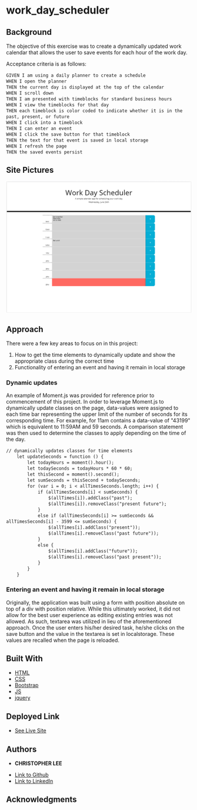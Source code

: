 # work_day_scheduler

## Background
The objective of this exercise was to create a dynamically updated work calendar that allows the user to save events for each hour of the work day.

Acceptance criteria is as follows:

```
GIVEN I am using a daily planner to create a schedule
WHEN I open the planner
THEN the current day is displayed at the top of the calendar
WHEN I scroll down
THEN I am presented with timeblocks for standard business hours
WHEN I view the timeblocks for that day
THEN each timeblock is color coded to indicate whether it is in the past, present, or future
WHEN I click into a timeblock
THEN I can enter an event
WHEN I click the save button for that timeblock
THEN the text for that event is saved in local storage
WHEN I refresh the page
THEN the saved events persist
```

## Site Pictures
![Image](site.png)

## Approach

There were a few key areas to focus on in this project:
1) How to get the time elements to dynamically update and show the appropriate class during the correct time
2) Functionality of entering an event and having it remain in local storage


### Dynamic updates

An example of Moment.js was provided for reference prior to commencement of this project. In order to leverage Moment.js to dynamically update classes on the page, data-values were assigned to each time bar representing the upper limit of the number of seconds for its corresponding time.  For example, for 11am contains a data-value of "43199" which is equivalent to 11:59AM and 59 seconds. A comparison statement was then used to determine the classes to apply depending on the time of the day.

```
// dynamically updates classes for time elements
    let updateSeconds = function () {
        let todayHours = moment().hour();
        let todaySeconds = todayHours * 60 * 60;
        let thisSecond = moment().second();
        let sumSeconds = thisSecond + todaySeconds;
        for (var i = 0; i < allTimesSeconds.length; i++) {
            if (allTimesSeconds[i] < sumSeconds) {
                $(allTimes[i]).addClass("past");
                $(allTimes[i]).removeClass("present future");
            }
            else if (allTimesSeconds[i] >= sumSeconds && allTimesSeconds[i] - 3599 <= sumSeconds) {
                $(allTimes[i].addClass("present"));
                $(allTimes[i].removeClass("past future"));
            }
            else {
                $(allTimes[i].addClass("future"));
                $(allTimes[i].removeClass("past present"));
            }
        }
    }
```


### Entering an event and having it remain in local storage

Originally, the application was built using a form with position absolute on top of a div with position relative.  While this ultimately worked, it did not allow for the best user experience as editing existing entries was not allowed.  As such, textarea was utilized in lieu of the aforementioned approach.  Once the user enters his/her desired task, he/she clicks on the save button and the value in the textarea is set in localstorage.  These values are recalled when the page is reloaded.

## Built With

* [HTML](https://developer.mozilla.org/en-US/docs/Web/HTML)
* [CSS](https://developer.mozilla.org/en-US/docs/Web/CSS)
* [Bootstrap](https://getbootstrap.com/)
* [JS](https://developer.mozilla.org/en-US/docs/Web/JavaScript)
* [jquery](https://jquery.com/)

## Deployed Link

* [See Live Site](https://cofchips.github.io/work_day_scheduler/)


## Authors

* **CHRISTOPHER LEE** 

- [Link to Github](https://github.com/CofChips)
- [Link to LinkedIn](https://www.linkedin.com/in/christophernlee/)

## Acknowledgments
